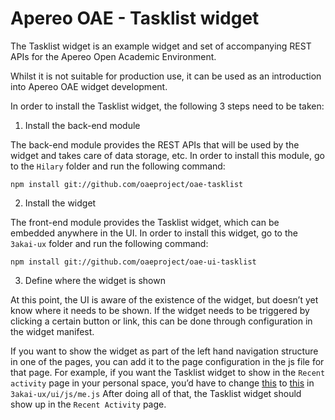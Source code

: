 # Apereo OAE - Tasklist widget

The Tasklist widget is an example widget and set of accompanying REST APIs for the Apereo Open Academic Environment.

Whilst it is not suitable for production use, it can be used as an introduction into Apereo OAE widget development.

In order to install the Tasklist widget, the following 3 steps need to be taken:

1. Install the back-end module

The back-end module provides the REST APIs that will be used by the widget and takes care of data storage, etc.
In order to install this module, go to the `Hilary` folder and run the following command:

```
npm install git://github.com/oaeproject/oae-tasklist
```

2. Install the widget

The front-end module provides the Tasklist widget, which can be embedded anywhere in the UI.
In order to install this widget, go to the `3akai-ux` folder and run the following command:

```
npm install git://github.com/oaeproject/oae-ui-tasklist
```

3. Define where the widget is shown

At this point, the UI is aware of the existence of the widget, but doesn’t yet know where it needs to be shown. If the widget needs to be triggered by clicking a certain button or link, this can be done through configuration in the widget manifest.

If you want to show the widget as part of the left hand navigation structure in one of the pages, you can add it to the page configuration in the js file for that page.
For example, if you want the Tasklist widget to show in the `Recent activity` page in your personal space, you’d have to change [this](https://gist.github.com/nicolaasmatthijs/97bdf6b71186c69ba021) to [this](https://gist.github.com/nicolaasmatthijs/dd8a0a46d9f276ad001b) in `3akai-ux/ui/js/me.js`
After doing all of that, the Tasklist widget should show up in the `Recent Activity` page.
